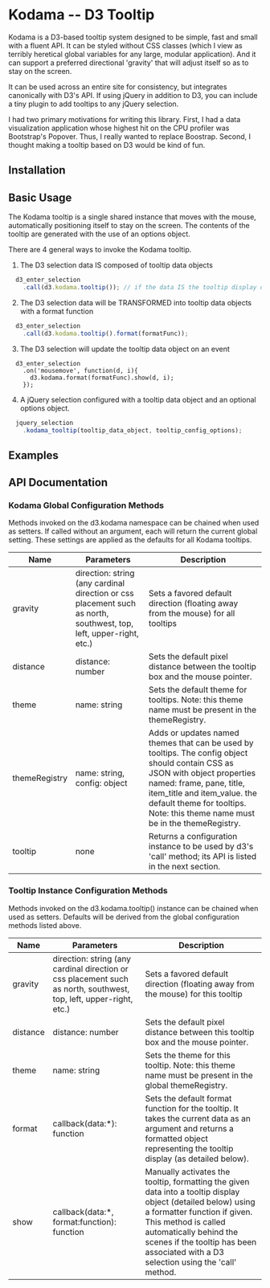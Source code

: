# Kodama -- D3 Tooltip

Kodama is a D3-based tooltip system designed to be simple, fast and small with a fluent API. It can be styled without CSS classes (which I view as terribly heretical global variables for any large, modular application). And it can support a preferred directional 'gravity' that will adjust itself so as to stay on the screen.

It can be used across an entire site for consistency, but integrates canonically with D3's API. If using jQuery in addition to D3, you can include a tiny plugin to add tooltips to any jQuery selection. 

I had two primary motivations for writing this library. First, I had a data visualization application whose highest hit on the CPU profiler was Bootstrap's Popover. Thus, I really wanted to replace Boostrap. Second, I thought making a tooltip based on D3 would be kind of fun.

## Installation

## Basic Usage

The Kodama tooltip is a single shared instance that moves with the mouse, automatically positioning itself to stay on the screen. The contents of the tooltip are generated with the use of an options object.

There are 4 general ways to invoke the Kodama tooltip.

1. The D3 selection data IS composed of tooltip data objects
```javascript
  d3_enter_selection
    .call(d3.kodama.tooltip()); // if the data IS the tooltip display data
```
2. The D3 selection data will be TRANSFORMED into tooltip data objects with a format function
```javascript
  d3_enter_selection
    .call(d3.kodama.tooltip().format(formatFunc));
```
3. The D3 selection will update the tooltip data object on an event
```
  d3_enter_selection
    .on('mousemove', function(d, i){
      d3.kodama.format(formatFunc).show(d, i);
    });
```
4. A jQuery selection configured with a tooltip data object and an optional options object.
```javascript
  jquery_selection
    .kodama_tooltip(tooltip_data_object, tooltip_config_options);
```

## Examples


## API Documentation

### Kodama Global Configuration Methods

Methods invoked on the d3.kodama namespace can be chained when used as setters. If called without an argument, each will return the current global setting. These settings are applied as the defaults for all Kodama tooltips.

|Name | Parameters | Description |
|-----|------------------------|-------------|
|gravity | direction: string (any cardinal direction or css placement such as north, southwest, top, left, upper-right, etc.) | Sets a favored default direction (floating away from the mouse) for all tooltips | 
|distance | distance: number | Sets the default pixel distance between the tooltip box and the mouse pointer. |
|theme | name: string | Sets the default theme for tooltips. Note: this theme name must be present in the themeRegistry. |
|themeRegistry | name: string, config: object | Adds or updates named themes that can be used by tooltips. The config object should contain CSS as JSON with object properties named: frame, pane, title, item_title and item_value. the default theme for tooltips. Note: this theme name must be in the themeRegistry. |
|tooltip | none | Returns a configuration instance to be used by d3's 'call' method; its API is listed in the next section. |

### Tooltip Instance Configuration Methods

Methods invoked on the d3.kodama.tooltip() instance can be chained when used as setters. Defaults will be derived from the global configuration methods listed above.

|Name | Parameters | Description |
|-----|------------------------|-------------|
|gravity | direction: string (any cardinal direction or css placement such as north, southwest, top, left, upper-right, etc.) | Sets a favored default direction (floating away from the mouse) for this tooltip | 
|distance | distance: number | Sets the default pixel distance between this tooltip box and the mouse pointer. |
|theme | name: string | Sets the theme for this tooltip. Note: this theme name must be present in the global themeRegistry. |
|format | callback(data:*): function | Sets the default format function for the tooltip. It takes the current data as an argument and returns a formatted object representing the tooltip display (as detailed below). |
|show | callback(data:*, format:function): function | Manually activates the tooltip, formatting the given data into a tooltip display object (detailed below) using a formatter function if given. This method is called automatically behind the scenes if the tooltip has been associated with a D3 selection using the 'call' method. |



